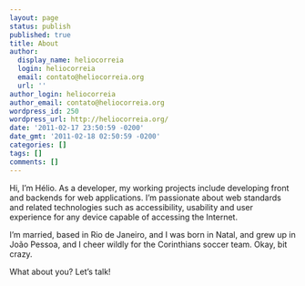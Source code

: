 ```yaml
---
layout: page
status: publish
published: true
title: About
author:
  display_name: heliocorreia
  login: heliocorreia
  email: contato@heliocorreia.org
  url: ''
author_login: heliocorreia
author_email: contato@heliocorreia.org
wordpress_id: 250
wordpress_url: http://heliocorreia.org/
date: '2011-02-17 23:50:59 -0200'
date_gmt: '2011-02-18 02:50:59 -0200'
categories: []
tags: []
comments: []
---
```

Hi, I’m Hélio. As a developer, my working projects include developing front and backends for web applications. I’m passionate about web standards and related technologies such as accessibility, usability and user experience for any device capable of accessing the Internet.

I’m married, based in Rio de Janeiro, and I was born in Natal, and grew up in João Pessoa, and I cheer wildly for the Corinthians soccer team. Okay, bit crazy.

What about you? Let’s talk!
